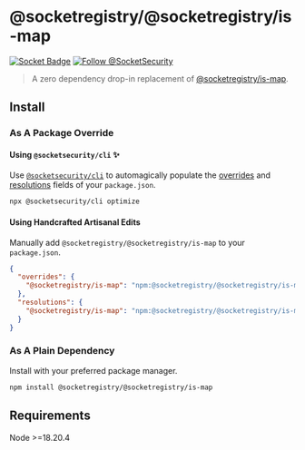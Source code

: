 # @socketregistry/@socketregistry/is-map

[![Socket Badge](https://socket.dev/api/badge/npm/package/@socketregistry/@socketregistry/is-map)](https://socket.dev/npm/package/@socketregistry/@socketregistry/is-map)
[![Follow @SocketSecurity](https://img.shields.io/twitter/follow/SocketSecurity?style=social)](https://twitter.com/SocketSecurity)

> A zero dependency drop-in replacement of
> [@socketregistry/is-map](https://www.npmjs.com/package/@socketregistry/is-map).

## Install

### As A Package Override

#### Using `@socketsecurity/cli` :sparkles:

Use [`@socketsecurity/cli`](https://www.npmjs.com/package/@socketsecurity/cli)
to automagically populate the
[overrides](https://docs.npmjs.com/cli/v9/configuring-npm/package-json#overrides)
and [resolutions](https://yarnpkg.com/configuration/manifest#resolutions) fields
of your `package.json`.

```sh
npx @socketsecurity/cli optimize
```

#### Using Handcrafted Artisanal Edits

Manually add `@socketregistry/@socketregistry/is-map` to your `package.json`.

```json
{
  "overrides": {
    "@socketregistry/is-map": "npm:@socketregistry/@socketregistry/is-map@^1"
  },
  "resolutions": {
    "@socketregistry/is-map": "npm:@socketregistry/@socketregistry/is-map@^1"
  }
}
```

### As A Plain Dependency

Install with your preferred package manager.

```sh
npm install @socketregistry/@socketregistry/is-map
```

## Requirements

Node &gt;=18.20.4
